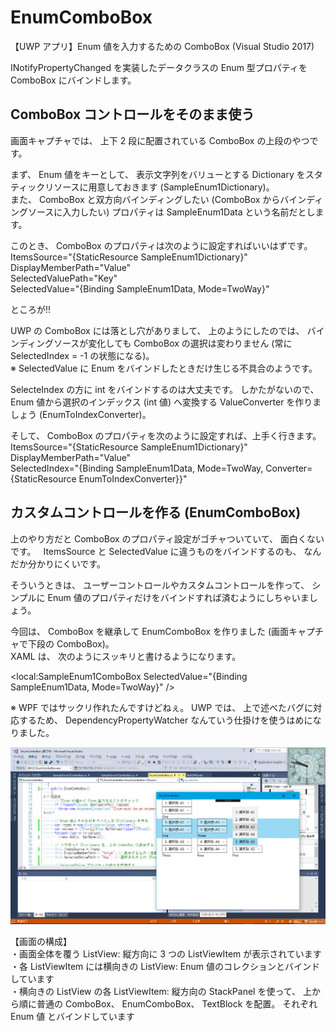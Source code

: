   
# EnumComboBox
【UWP アプリ】Enum 値を入力するための ComboBox (Visual Studio 2017)

  
INotifyPropertyChanged を実装したデータクラスの Enum 型プロパティを ComboBox にバインドします。  
  

## ComboBox コントロールをそのまま使う

画面キャプチャでは、 上下 2 段に配置されている ComboBox の上段のやつです。  

  
まず、 Enum 値をキーとして、 表示文字列をバリューとする Dictionary をスタティックリソースに用意しておきます (SampleEnum1Dictionary)。  
また、 ComboBox と双方向バインディングしたい (ComboBox からバインディングソースに入力したい) プロパティは SampleEnum1Data という名前だとします。  

  
このとき、 ComboBox のプロパティは次のように設定すればいいはずです。  
ItemsSource=&quot;{StaticResource SampleEnum1Dictionary}&quot;  
DisplayMemberPath=&quot;Value&quot;  
SelectedValuePath=&quot;Key&quot;  
SelectedValue=&quot;{Binding SampleEnum1Data, Mode=TwoWay}&quot;  

  
ところが!!  

  
UWP の ComboBox には落とし穴がありまして、 上のようにしたのでは、
バインディングソースが変化しても ComboBox の選択は変わりません (常に SelectedIndex = -1 の状態になる)。  
※ SelectedValue に Enum をバインドしたときだけ生じる不具合のようです。  

  
SelecteIndex の方に int をバインドするのは大丈夫です。
しかたがないので、 Enum 値から選択のインデックス (int 値) へ変換する ValueConverter を作りましょう (EnumToIndexConverter)。  

  
そして、 ComboBox のプロパティを次のように設定すれば、上手く行きます。  
ItemsSource=&quot;{StaticResource SampleEnum1Dictionary}&quot;  
DisplayMemberPath=&quot;Value&quot;  
SelectedIndex=&quot;{Binding SampleEnum1Data, Mode=TwoWay, Converter={StaticResource EnumToIndexConverter}}&quot;  
  

## カスタムコントロールを作る (EnumComboBox)

  
上のやり方だと ComboBox のプロパティ設定がゴチャついていて、 面白くないです。  
ItemsSource と SelectedValue に違うものをバインドするのも、 なんだか分かりにくいです。  

  
そういうときは、 ユーザーコントロールやカスタムコントロールを作って、 シンプルに Enum 値のプロパティだけをバインドすれば済むようにしちゃいましょう。  

  
今回は、 ComboBox を継承して EnumComboBox を作りました (画面キャプチャで下段の ComboBox)。  
XAML は、 次のようにスッキリと書けるようになります。  
  
&lt;local:SampleEnum1ComboBox SelectedValue=&quot;{Binding SampleEnum1Data, Mode=TwoWay}&quot; /&gt;  

  
※ WPF ではサックリ作れたんですけどねぇ。 UWP では、 上で述べたバグに対応するため、 DependencyPropertyWatcher なんていう仕掛けを使うはめになりました。


  
  
![スクリーンキャプチャー](../images/20171010_EnumComboBox01.png)
  
【画面の構成】  
・画面全体を覆う ListView: 縦方向に 3 つの ListViewItem が表示されています  
・各 ListViewItem には横向きの ListView: Enum 値のコレクションとバインドしています  
・横向きの ListView の各 ListViewItem: 縦方向の StackPanel を使って、
 上から順に普通の ComboBox、 EnumComboBox、 TextBlock を配置。 それぞれ Enum 値 とバインドしています  

